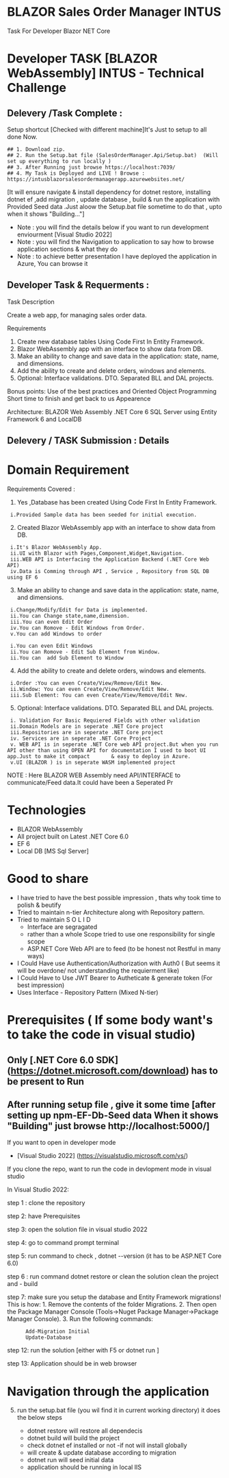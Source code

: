 # BLAZOR Sales Order Manager INTUS
Task For Developer Blazor NET Core

# Developer TASK [BLAZOR WebAssembly] INTUS - Technical Challenge

 ## Delevery /Task Complete : 
Setup shortcut [Checked with different machine]It's Just to setup to all done Now.
 
    ## 1. Download zip.
    ## 2. Run the Setup.bat file (SalesOrderManager.Api/Setup.bat)  (Will set up everything to run locally )
    ## 3. After Running just browse https://localhost:7039/ 
    ## 4. My Task is Deployed and LIVE ! Browse : https://intusblazorsalesordermanagerapp.azurewebsites.net/
    
[It will ensure navigate & install dependency  for dotnet restore, installing dotnet ef ,add migration , update database , build & run the application with Provided Seed data .Just aloow the Setup.bat file sometime to do that , upto when it shows "Building..."]

 * Note : you will find the details below if you want to run development enviourment [Visual Studio 2022] 
 * Note : you will find the Navigation to application to say how to browse application sections & what they do
 * Note : to achieve better presentation I have deployed the application in Azure, You can browse it

## Developer Task & Requerments :

Task Description

Create a web app, for managing sales order data.

Requirements
1. Create new database tables Using Code First In Entity Framework.
2. Blazor WebAssembly app with an interface to show data from DB.
3. Make an ability to change and save data in the application: state, name, and dimensions.
4. Add the ability to create and delete orders, windows and elements.
5. Optional: Interface validations. DTO. Separated BLL and DAL projects.

Bonus points:
Use of the best practices and Oriented Object Programming
Short time to finish and get back to us
Appearence

Architecture:
BLAZOR Web Assembly 
.NET Core 6
SQL Server using Entity Framework 6 and LocalDB


## Delevery / TASK Submission : Details

# Domain Requirement 
Requirements Covered :
   1. Yes ,Database has been created Using Code First In Entity Framework.
  
     i.Provided Sample data has been seeded for initial execution.
   2. Created Blazor WebAssembly app with an interface to show data from DB.
   
     i.It's Blazor WebAssembly App.
     ii.UI with Blazor with Pages,Component,Widget,Navigation.
     iii.WEB API is Interfacing the Application Backend (.NET Core Web API)
     iv.Data is Comming through API , Service , Repository from SQL DB using EF 6
   3. Make an ability to change and save data in the application: state, name, and dimensions.
   
     i.Change/Modify/Edit for Data is implemented.
     ii.You can Change state,name,dimension.
     iii.You can even Edit Order
     iv.You can Romove - Edit Windows from Order.
     v.You can add Windows to order
     
     i.You can even Edit Windows
     ii.You can Romove - Edit Sub Element from Window.
     ii.You can  add Sub Element to Window 
   4. Add the ability to create and delete orders, windows and elements.
   
     i.Order :You can even Create/View/Remove/Edit New.
     ii.Window: You can even Create/View/Remove/Edit New.
     iii.Sub Element: You can even Create/View/Remove/Edit New.
     
   5. Optional: Interface validations. DTO. Separated BLL and DAL projects.
   
     i. Validation For Basic Requiered Fields with other validation
     ii.Domain Models are in seperate .NET Core project
     iii.Repositories are in seperate .NET Core project
     iv. Services are in seperate .NET Core Project
     v. WEB API is in seperate .NET Core web API project.But when you run API other than using OPEN API for documentation I used to boot UI app.Just to make it compact       & easy to deploy in Azure.
     v.UI (BLAZOR ) is in seperate WASM implemented project

NOTE : Here BLAZOR WEB Assembly need API/INTERFACE to communicate/Feed data.It could have been a Seperated Pr 


# Technologies
 - BLAZOR WebAssembly
 - All project built on Latest .NET Core 6.0 
 - EF 6
 - Local DB [MS Sql Server]

# Good to share 
  - I have tried to have the best possible impression , thats why took time to polish & beutify
  - Tried to maintain n-tier Architecture along with Repository pattern.
  - Tried to maintain S O L I D
     - Interface are segragated
     - rather than a whole Scope tried to use one responsibility for single scope
     - ASP.NET Core Web API are to feed (to be honest not Restful in many ways)
  - I Could Have use Authentication/Authorization with Auth0 ( But seems it will be overdone/ not understanding the requierment like)
  - I Could Have to Use JWT Bearer to Autheticate & generate token (For best impression)
  - Uses Interface - Repository Pattern (Mixed N-tier)

# Prerequisites ( If some body want's to take the code in visual studio)

## Only [.NET Core 6.0 SDK] (https://dotnet.microsoft.com/download) has to be present to Run
## After running setup file , give it some time [after setting up npm-EF-Db-Seed data When it shows "Building" just browse http://localhost:5000/]

If you want to open in developer mode 

* [Visual Studio 2022] (https://visualstudio.microsoft.com/vs/)

If you clone the repo, want to run the code in devlopment mode in visual studio

In Visual Studio 2022:

step 1 : clone the repository

step 2: have Prerequisites

step 3: open the solution file in visual studio 2022

step 4: go to command prompt terminal

step 5: run command to check ,  dotnet --version (it has to be ASP.NET Core 6.0)

step 6 : run command dotnet restore or clean the solution clean the project and  - build

step 7: make sure you setup the database and Entity Framework migrations!
This is how:
      1. Remove the contents of the folder Migrations.
      2. Then open the Package Manager Console (Tools->Nuget Package Manager->Package Manager Console).
      3. Run the following commands:

          Add-Migration Initial
          Update-Database
 
 
 step 12: run the solution [either with F5 or dotnet run ]

 step 13: Application should be in web browser
 
 
 # Navigation through the application
 


5) run the setup.bat file (you wil find it in current working directory)
   it does the below steps 

   - dotnet restore will restore all dependecis
   - dotnet build will build the project
   - check dotnet ef installed or not
    -if not will install globally
    - will create & update database according to migration
    - dotnet run will seed initial data 
    - application should be running in local IIS

